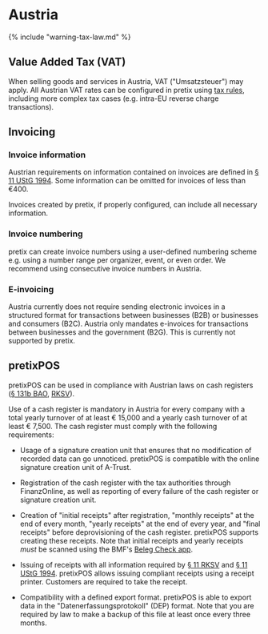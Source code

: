 # Austria

{% include "warning-tax-law.md" %}

## Value Added Tax (VAT)

When selling goods and services in Austria, VAT ("Umsatzsteuer") may apply.
All Austrian VAT rates can be configured in pretix using [tax rules](../../guides/taxes.md), including more complex tax cases (e.g. intra-EU reverse charge transactions).

## Invoicing

### Invoice information

Austrian requirements on information contained on invoices are defined in [§ 11 UStG 1994](https://www.ris.bka.gv.at/NormDokument.wxe?Abfrage=Bundesnormen&Gesetzesnummer=10004873&FassungVom=2024-08-29&Artikel=&Paragraf=11&Anlage=&Uebergangsrecht=).
Some information can be omitted for invoices of less than €400.

Invoices created by pretix, if properly configured, can include all necessary information.

### Invoice numbering

pretix can create invoice numbers using a user-defined numbering scheme e.g. using a number range per organizer, event, or even order.
We recommend using consecutive invoice numbers in Austria.

### E-invoicing

Austria currently does not require sending electronic invoices in a structured format for transactions between businesses (B2B) or businesses and consumers (B2C).
Austria only mandates e-invoices for transactions between businesses and the government (B2G).
This is currently not supported by pretix.

## pretixPOS

pretixPOS can be used in compliance with Austrian laws on cash registers ([§ 131b BAO](https://www.ris.bka.gv.at/NormDokument.wxe?Abfrage=Bundesnormen&Gesetzesnummer=10003940&FassungVom=2025-01-27&Artikel=&Paragraf=131b&Anlage=&Uebergangsrecht=), [RKSV](https://www.ris.bka.gv.at/GeltendeFassung.wxe?Abfrage=Bundesnormen&Gesetzesnummer=20009390)).

Use of a cash register is mandatory in Austria for every company with a total yearly turnover of at least € 15,000 and a yearly cash turnover of at least € 7,500.
The cash register must comply with the following requirements:

- Usage of a signature creation unit that ensures that no modification of recorded data can go unnoticed.
  pretixPOS is compatible with the online signature creation unit of A-Trust.

- Registration of the cash register with the tax authorities through FinanzOnline, as well as reporting of every failure of the cash register or signature creation unit.

- Creation of "initial receipts" after registration, "monthly receipts" at the end of every month, "yearly receipts" at the end of every year, and "final receipts" before deprovisioning of the cash register.
  pretixPOS supports creating these receipts. Note that initial receipts and yearly receipts *must* be scanned using the BMF's [Beleg Check app](https://play.google.com/store/apps/details?id=at.gv.bmf.belegcheck&hl=de).

- Issuing of receipts with all information required by [§ 11 RKSV](https://www.ris.bka.gv.at/GeltendeFassung.wxe?Abfrage=Bundesnormen&Gesetzesnummer=20009390) and [§ 11 UStG 1994](https://www.ris.bka.gv.at/NormDokument.wxe?Abfrage=Bundesnormen&Gesetzesnummer=10004873&FassungVom=2024-08-29&Artikel=&Paragraf=11&Anlage=&Uebergangsrecht=).
  pretixPOS allows issuing compliant receipts using a receipt printer.
  Customers are required to take the receipt.

- Compatibility with a defined export format.
  pretixPOS is able to export data in the "Datenerfassungsprotokoll" (DEP) format.
  Note that you are required by law to make a backup of this file at least once every three months.